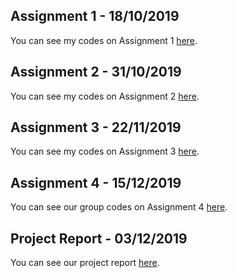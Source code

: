 ## Assignment 1 - 18/10/2019

You can see my codes on Assignment 1 [here](hw1/Assignment1.html).

## Assignment 2 - 31/10/2019

You can see my codes on Assignment 2 [here](hw2/Assignment2.html).

## Assignment 3 - 22/11/2019

You can see my codes on Assignment 3 [here](hw3/Assignment3.html).

## Assignment 4 - 15/12/2019

You can see our group codes on Assignment 4 [here](https://nbviewer.jupyter.org/github/BU-IE-582/fall19-erdembanak/blob/master/HW4_Group2.ipynb).

## Project Report - 03/12/2019

You can see our project report [here](ProjectReport.html).
